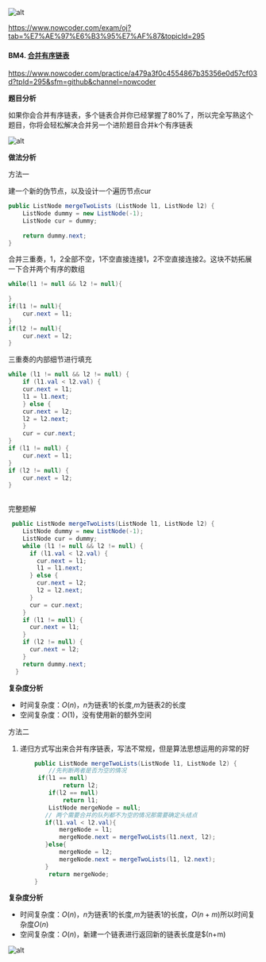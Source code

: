 ![alt](https://uploadfiles.nowcoder.com/bm/top101-head.jpg)

https://www.nowcoder.com/exam/oj?tab=%E7%AE%97%E6%B3%95%E7%AF%87&topicId=295

#### BM4. [合并有序链表](https://www.nowcoder.com/practice/a479a3f0c4554867b35356e0d57cf03d?tpId=295&sfm=github&channel=nowcoder)

https://www.nowcoder.com/practice/a479a3f0c4554867b35356e0d57cf03d?tpId=295&sfm=github&channel=nowcoder

**题目分析**

如果你会合并有序链表，多个链表合并你已经掌握了80%了，所以完全写熟这个题目，你将会轻松解决合并另一个进阶题目合并k个有序链表

![alt](https://uploadfiles.nowcoder.com/images/20211001/397721558_1633086591658/82953D04639BD2356F6032F90DAF845F)

**做法分析**


方法一

建一个新的伪节点，以及设计一个遍历节点cur

```java
public ListNode mergeTwoLists (ListNode l1, ListNode l2) {
    ListNode dummy = new ListNode(-1);
    ListNode cur = dummy;
    
    return dummy.next;
}
```

合并三重奏，1，2全部不空，1不空直接连接1，2不空直接连接2。这块不妨拓展一下合并两个有序的数组

```java
while(l1 != null && l2 != null){
    
}
if(l1 != null){
    cur.next = l1;
}
if(l2 != null){
    cur.next = l2;
}
```

三重奏的内部细节进行填充

```java
while (l1 != null && l2 != null) {
    if (l1.val < l2.val) {
    cur.next = l1;
    l1 = l1.next;
    } else {
    cur.next = l2;
    l2 = l2.next;
    }
    cur = cur.next;
}
if (l1 != null) {
    cur.next = l1;
}
if (l2 != null) {
    cur.next = l2;
}
    
   ```

完整题解

```java
 public ListNode mergeTwoLists(ListNode l1, ListNode l2) {
    ListNode dummy = new ListNode(-1);
    ListNode cur = dummy;
    while (l1 != null && l2 != null) {
      if (l1.val < l2.val) {
        cur.next = l1;
        l1 = l1.next;
      } else {
        cur.next = l2;
        l2 = l2.next;
      }
      cur = cur.next;
    }
    if (l1 != null) {
      cur.next = l1;
    }
    if (l2 != null) {
      cur.next = l2;
    }
    return dummy.next;
  }
```


**复杂度分析**

- 时间复杂度：$O(n)$，$n$为链表1的长度,$m$为链表2的长度
- 空间复杂度：$O(1)$，没有使用新的额外空间



方法二

1. 递归方式写出来合并有序链表，写法不常规，但是算法思想运用的非常的好

   ```java
       public ListNode mergeTwoLists(ListNode l1, ListNode l2) {
           //先判断两者是否为空的情况
        if(l1 == null)
               return l2;
           if(l2 == null)
               return l1;
           ListNode mergeNode = null;
          // 两个需要合并的队列都不为空的情况那需要确定头结点
          if(l1.val < l2.val){
              mergeNode = l1;
              mergeNode.next = mergeTwoLists(l1.next, l2);
          }else{
              mergeNode = l2;
              mergeNode.next = mergeTwoLists(l1, l2.next);
          }
           return mergeNode;
       }
   ```

**复杂度分析**

- 时间复杂度：$O(n)$，$n$为链表1的长度,$m$为链表1的长度，$O(n+m)$所以时间复杂度$O(n)$
- 空间复杂度：$O(n)$，新建一个链表进行返回新的链表长度是$(n+m)

![alt](https://uploadfiles.nowcoder.com/bm/top101-tail.jpg)